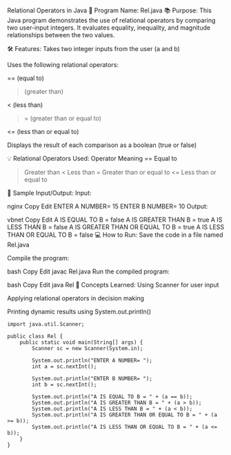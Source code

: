 Relational Operators in Java
📌 Program Name: Rel.java
📚 Purpose:
This Java program demonstrates the use of relational operators by comparing two user-input integers. It evaluates equality, inequality, and magnitude relationships between the two values.

🛠️ Features:
Takes two integer inputs from the user (a and b)

Uses the following relational operators:

== (equal to)

> (greater than)

< (less than)

>= (greater than or equal to)

<= (less than or equal to)

Displays the result of each comparison as a boolean (true or false)

💡 Relational Operators Used:
Operator	Meaning
==	Equal to
>	Greater than
<	Less than
>=	Greater than or equal to
<=	Less than or equal to

🧪 Sample Input/Output:
Input:

nginx
Copy
Edit
ENTER A NUMBER= 
15
ENTER B NUMBER= 
10
Output:

vbnet
Copy
Edit
A IS EQUAL TO B = false
A IS GREATER THAN B = true
A IS LESS THAN B = false
A IS GREATER THAN OR EQUAL TO B = true
A IS LESS THAN OR EQUAL TO B = false
💻 How to Run:
Save the code in a file named Rel.java

Compile the program:

bash
Copy
Edit
javac Rel.java
Run the compiled program:

bash
Copy
Edit
java Rel
🧠 Concepts Learned:
Using Scanner for user input

Applying relational operators in decision making

Printing dynamic results using System.out.println()
```
import java.util.Scanner;

public class Rel {
    public static void main(String[] args) {
        Scanner sc = new Scanner(System.in);
        
        System.out.println("ENTER A NUMBER= ");
        int a = sc.nextInt();
        
        System.out.println("ENTER B NUMBER= ");
        int b = sc.nextInt();

        System.out.println("A IS EQUAL TO B = " + (a == b));
        System.out.println("A IS GREATER THAN B = " + (a > b));
        System.out.println("A IS LESS THAN B = " + (a < b));
        System.out.println("A IS GREATER THAN OR EQUAL TO B = " + (a >= b));
        System.out.println("A IS LESS THAN OR EQUAL TO B = " + (a <= b));
    }
}
```
